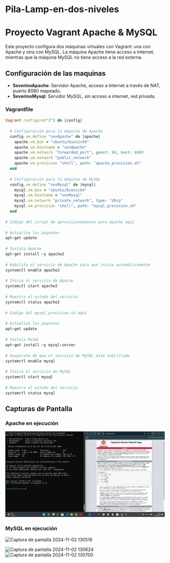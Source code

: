 # Pila-Lamp-en-dos-niveles
# Proyecto Vagrant Apache & MySQL

Este proyecto configura dos máquinas virtuales con Vagrant: una con Apache y otra con MySQL. La máquina Apache tiene acceso a Internet, mientras que la máquina MySQL no tiene acceso a la red externa.

## Configuración de las maquinas

- **SeverinoApache**: Servidor Apache, acceso a internet a través de NAT, puerto 8080 mapeado.
- **SeverinoMysql**: Servidor MySQL, sin acceso a internet, red privada.

### Vagrantfile
```ruby
Vagrant.configure("2") do |config|

  # Configuración para la máquina de Apache
  config.vm.define "sevApache" do |apache|
    apache.vm.box = "ubuntu/bionic64"
    apache.vm.hostname = "sevApache"
    apache.vm.network "forwarded_port", guest: 80, host: 8080
    apache.vm.network "public_network"
    apache.vm.provision "shell", path: "apache_provision.sh"
  end

  # Configuración para la máquina de MySQL
  config.vm.define "sevMysql" do |mysql|
    mysql.vm.box = "ubuntu/bionic64"
    mysql.vm.hostname = "sevMysql"
    mysql.vm.network "private_network", type: "dhcp"
    mysql.vm.provision "shell", path: "mysql_provision.sh"
  end 

# Código del script de aprovisionamiento para Apache aquí

# Actualiza los paquetes
apt-get update

# Instala Apache
apt-get install -y apache2

# Habilita el servicio de Apache para que inicie automáticamente
systemctl enable apache2

# Inicia el servicio de Apache
systemctl start apache2

# Muestra el estado del servicio
systemctl status apache2

# Código del mysql_provision.sh aquí

# Actualiza los paquetes
apt-get update

# Instala MySQL
apt-get install -y mysql-server

# Asegúrate de que el servicio de MySQL esté habilitado
systemctl enable mysql

# Inicia el servicio de MySQL
systemctl start mysql

# Muestra el estado del servicio
systemctl status mysql
```

## Capturas de Pantalla

### Apache en ejecución
![Apache en ejecución](Apache.png)

### MySQL en ejecución
![Captura de pantalla 2024-11-02 130516](https://github.com/user-attachments/assets/28bbb187-b8bb-4552-9db0-bc4c8d8e5e50)

![Captura de pantalla 2024-11-02 130624](https://github.com/user-attachments/assets/f7b73966-db85-4584-b62a-2f9043e270c0)
![Captura de pantalla 2024-11-02 130700](https://github.com/user-attachments/assets/c5edb394-0cca-4bab-bc7b-c15f1bf53089)






